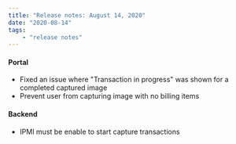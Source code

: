 ```yaml
---
title: "Release notes: August 14, 2020"
date: "2020-08-14"
tags:
    - "release notes"
---
```



#### Portal
- Fixed an issue where "Transaction in progress" was shown for a completed captured image
- Prevent user from capturing image with no billing items

#### Backend
- IPMI must be enable to start capture transactions
